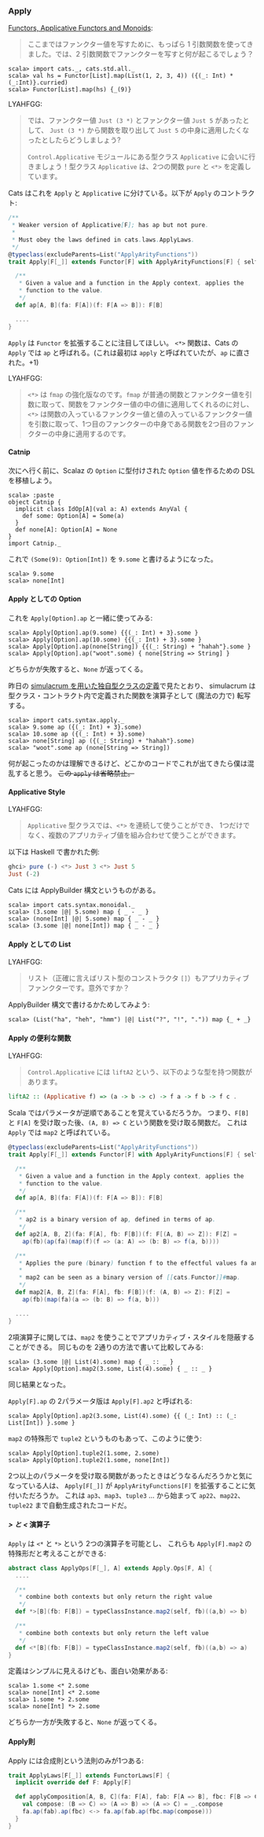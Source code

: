 
  [fafm]: http://learnyouahaskell.com/functors-applicative-functors-and-monoids
  [mootws]: making-our-own-typeclass-with-simulacrum.html

### Apply

[Functors, Applicative Functors and Monoids][fafm]:

> ここまではファンクター値を写すために、もっぱら 1 引数関数を使ってきました。では、2 引数関数でファンクターを写すと何が起こるでしょう？

```console
scala> import cats._, cats.std.all._
scala> val hs = Functor[List].map(List(1, 2, 3, 4)) ({(_: Int) * (_:Int)}.curried)
scala> Functor[List].map(hs) {_(9)}
```

LYAHFGG:

> では、ファンクター値 `Just (3 *)` とファンクター値 `Just 5` があったとして、
> `Just (3 *)` から関数を取り出して `Just 5` の中身に適用したくなったとしたらどうしましょう?
>
> `Control.Applicative` モジュールにある型クラス `Applicative` に会いに行きましょう！型クラス `Applicative` は、2つの関数 `pure` と `<*>` を定義しています。

Cats はこれを `Apply` と `Applicative` に分けている。以下が `Apply` のコントラクト:

```scala
/**
 * Weaker version of Applicative[F]; has ap but not pure.
 *
 * Must obey the laws defined in cats.laws.ApplyLaws.
 */
@typeclass(excludeParents=List("ApplyArityFunctions"))
trait Apply[F[_]] extends Functor[F] with ApplyArityFunctions[F] { self =>

  /**
   * Given a value and a function in the Apply context, applies the
   * function to the value.
   */
  def ap[A, B](fa: F[A])(f: F[A => B]): F[B]

  ....
}
```

`Apply` は `Functor` を拡張することに注目してほしい。
`<*>` 関数は、Cats の `Apply` では `ap` と呼ばれる。(これは最初は `apply` と呼ばれていたが、`ap` に直された。+1)

LYAHFGG:

> `<*>` は `fmap` の強化版なのです。`fmap` が普通の関数とファンクター値を引数に取って、関数をファンクター値の中の値に適用してくれるのに対し、`<*>` は関数の入っているファンクター値と値の入っているファンクター値を引数に取って、1つ目のファンクターの中身である関数を2つ目のファンクターの中身に適用するのです。

#### Catnip

次にへ行く前に、Scalaz の `Option` に型付けされた `Option` 値を作るための DSL を移植しよう。

```console
scala> :paste
object Catnip {
  implicit class IdOp[A](val a: A) extends AnyVal {
    def some: Option[A] = Some(a)
  }
  def none[A]: Option[A] = None
}
import Catnip._
```

これで `(Some(9): Option[Int])` を `9.some` と書けるようになった。

```console
scala> 9.some
scala> none[Int]
```

#### Apply としての Option

これを `Apply[Option].ap` と一緒に使ってみる:

```console
scala> Apply[Option].ap(9.some) {{(_: Int) + 3}.some }
scala> Apply[Option].ap(10.some) {{(_: Int) + 3}.some }
scala> Apply[Option].ap(none[String]) {{(_: String) + "hahah"}.some }
scala> Apply[Option].ap("woot".some) { none[String => String] }
```

どちらかが失敗すると、`None` が返ってくる。

昨日の [simulacrum を用いた独自型クラスの定義][mootws]で見たとおり、
simulacrum は型クラス・コントラクト内で定義された関数を演算子として (魔法の力で) 転写する。

```console
scala> import cats.syntax.apply._
scala> 9.some ap ({(_: Int) + 3}.some)
scala> 10.some ap ({(_: Int) + 3}.some)
scala> none[String] ap ({(_: String) + "hahah"}.some)
scala> "woot".some ap (none[String => String])
```

何が起こったのかは理解できるけど、どこかのコードでこれが出てきたら僕は混乱すると思う。
<s>この `apply` は省略禁止。</s>

#### Applicative Style

LYAHFGG:

> `Applicative` 型クラスでは、`<*>` を連続して使うことができ、
> 1つだけでなく、複数のアプリカティブ値を組み合わせて使うことができます。

以下は Haskell で書かれた例:

```haskell
ghci> pure (-) <*> Just 3 <*> Just 5
Just (-2)
```

Cats には ApplyBuilder 構文というものがある。

```console
scala> import cats.syntax.monoidal._
scala> (3.some |@| 5.some) map { _ - _ }
scala> (none[Int] |@| 5.some) map { _ - _ }
scala> (3.some |@| none[Int]) map { _ - _ }
```

#### Apply としての List

LYAHFGG:

> リスト（正確に言えばリスト型のコンストラクタ `[]`）もアプリカティブファンクターです。意外ですか？

ApplyBuilder 構文で書けるかためしてみよう:

```console
scala> (List("ha", "heh", "hmm") |@| List("?", "!", ".")) map {_ + _}
```

#### Apply の便利な関数

LYAHFGG:

> `Control.Applicative` には `liftA2` という、以下のような型を持つ関数があります。

```haskell
liftA2 :: (Applicative f) => (a -> b -> c) -> f a -> f b -> f c .
```

Scala ではパラメータが逆順であることを覚えているだろうか。
つまり、`F[B]` と `F[A]` を受け取った後、`(A, B) => C` という関数を受け取る関数だ。
これは `Apply` では `map2` と呼ばれている。

```scala
@typeclass(excludeParents=List("ApplyArityFunctions"))
trait Apply[F[_]] extends Functor[F] with ApplyArityFunctions[F] { self =>

  /**
   * Given a value and a function in the Apply context, applies the
   * function to the value.
   */
  def ap[A, B](fa: F[A])(f: F[A => B]): F[B]

  /**
   * ap2 is a binary version of ap, defined in terms of ap.
   */
  def ap2[A, B, Z](fa: F[A], fb: F[B])(f: F[(A, B) => Z]): F[Z] =
    ap(fb)(ap(fa)(map(f)(f => (a: A) => (b: B) => f(a, b))))

  /**
   * Applies the pure (binary) function f to the effectful values fa and fb.
   *
   * map2 can be seen as a binary version of [[cats.Functor]]#map.
   */
  def map2[A, B, Z](fa: F[A], fb: F[B])(f: (A, B) => Z): F[Z] =
    ap(fb)(map(fa)(a => (b: B) => f(a, b)))

  ....
}
```

2項演算子に関しては、`map2` を使うことでアプリカティブ・スタイルを隠蔽することができる。
同じものを 2通りの方法で書いて比較してみる:

```console
scala> (3.some |@| List(4).some) map { _ :: _ }
scala> Apply[Option].map2(3.some, List(4).some) { _ :: _ }
```

同じ結果となった。

`Apply[F].ap` の 2パラメータ版は `Apply[F].ap2` と呼ばれる:

```console
scala> Apply[Option].ap2(3.some, List(4).some) {{ (_: Int) :: (_: List[Int]) }.some }
```

`map2` の特殊形で `tuple2` というものもあって、このように使う:

```console
scala> Apply[Option].tuple2(1.some, 2.some)
scala> Apply[Option].tuple2(1.some, none[Int])
```

2つ以上のパラメータを受け取る関数があったときはどうなるんだろうかと気になっている人は、
`Apply[F[_]]` が `ApplyArityFunctions[F]` を拡張することに気付いただろうか。
これは `ap3`、`map3`、`tuple3` ... から始まって
`ap22`、`map22`、`tuple22` まで自動生成されたコードだ。

#### *> と <* 演算子

`Apply` は `<*` と `*>` という 2つの演算子を可能とし、
これらも `Apply[F].map2` の特殊形だと考えることができる:

```scala
abstract class ApplyOps[F[_], A] extends Apply.Ops[F, A] {
  ....

  /**
   * combine both contexts but only return the right value
   */
  def *>[B](fb: F[B]) = typeClassInstance.map2(self, fb)((a,b) => b)

  /**
   * combine both contexts but only return the left value
   */
  def <*[B](fb: F[B]) = typeClassInstance.map2(self, fb)((a,b) => a)
}
```

定義はシンプルに見えるけども、面白い効果がある:

```console
scala> 1.some <* 2.some
scala> none[Int] <* 2.some
scala> 1.some *> 2.some
scala> none[Int] *> 2.some
```

どちらか一方が失敗すると、`None` が返ってくる。

#### Apply則

Apply には合成則という法則のみが1つある:

```scala
trait ApplyLaws[F[_]] extends FunctorLaws[F] {
  implicit override def F: Apply[F]

  def applyComposition[A, B, C](fa: F[A], fab: F[A => B], fbc: F[B => C]): IsEq[F[C]] = {
    val compose: (B => C) => (A => B) => (A => C) = _.compose
    fa.ap(fab).ap(fbc) <-> fa.ap(fab.ap(fbc.map(compose)))
  }
}
```
